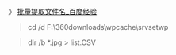 》 [批量提取文件名_百度经验](https://jingyan.baidu.com/article/d169e186092789436711d854.html)

> cd /d F:\360downloads\wpcache\srvsetwp

> dir /b *.jpg > list.CSV



